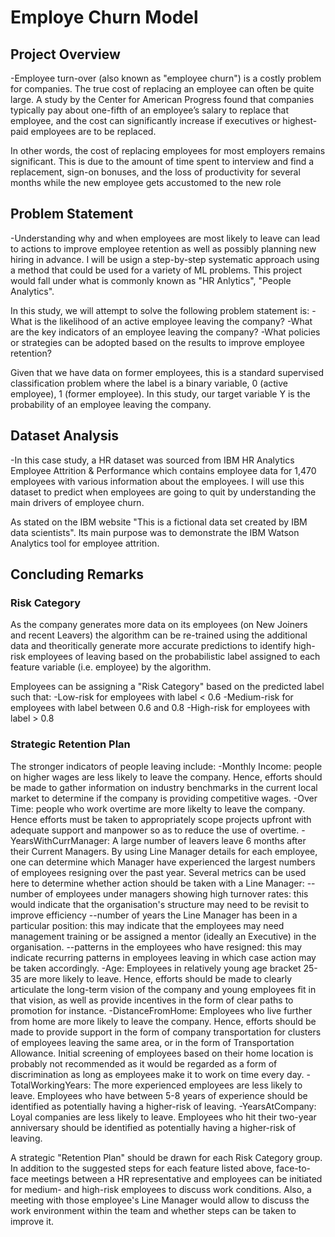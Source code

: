 # Employe Churn Model

## Project Overview
-Employee turn-over (also known as "employee churn") is a costly problem for companies. The true cost of replacing an employee can often be quite large. A study by the Center for American Progress found that companies typically pay about one-fifth of an employee’s salary to replace that employee, and the cost can significantly increase if executives or highest-paid employees are to be replaced.

In other words, the cost of replacing employees for most employers remains significant. This is due to the amount of time spent to interview and find a replacement, sign-on bonuses, and the loss of productivity for several months while the new employee gets accustomed to the new role

## Problem Statement
-Understanding why and when employees are most likely to leave can lead to actions to improve employee retention as well as possibly planning new hiring in advance. I will be usign a step-by-step systematic approach using a method that could be used for a variety of ML problems. This project would fall under what is commonly known as "HR Anlytics", "People Analytics".

In this study, we will attempt to solve the following problem statement is:
-What is the likelihood of an active employee leaving the company?
-What are the key indicators of an employee leaving the company?
-What policies or strategies can be adopted based on the results to improve employee retention? 

Given that we have data on former employees, this is a standard supervised classification problem where the label is a binary variable, 0 (active employee), 1 (former employee). In this study, our target variable Y is the probability of an employee leaving the company.

## Dataset Analysis
-In this case study, a HR dataset was sourced from IBM HR Analytics Employee Attrition & Performance which contains employee data for 1,470 employees with various information about the employees. I will use this dataset to predict when employees are going to quit by understanding the main drivers of employee churn.

As stated on the IBM website "This is a fictional data set created by IBM data scientists".
Its main purpose was to demonstrate the IBM Watson Analytics tool for employee attrition.

## Concluding Remarks

### Risk Category
As the company generates more data on its employees (on New Joiners and recent Leavers) the algorithm can be re-trained using the additional data and theoritically generate more accurate predictions to identify high-risk employees of leaving based on the probabilistic label assigned to each feature variable (i.e. employee) by the algorithm.

Employees can be assigning a "Risk Category" based on the predicted label such that:
-Low-risk for employees with label < 0.6
-Medium-risk for employees with label between 0.6 and 0.8
-High-risk for employees with label > 0.8

### Strategic Retention Plan
The stronger indicators of people leaving include:
-Monthly Income: people on higher wages are less likely to leave the company. Hence, efforts should be made to gather information on industry benchmarks in the current local market to determine if the company is providing competitive wages.
-Over Time: people who work overtime are more likelty to leave the company. Hence efforts must be taken to appropriately scope projects upfront with adequate support and manpower so as to reduce the use of overtime.
-YearsWithCurrManager: A large number of leavers leave 6 months after their Current Managers. By using Line Manager details for each employee, one can determine which Manager have experienced the largest numbers of employees resigning over the past year. Several metrics can be used here to determine whether action should be taken with a Line Manager:
--number of employees under managers showing high turnover rates: this would indicate that the organisation's structure may need to be revisit to improve efficiency
--number of years the Line Manager has been in a particular position: this may indicate that the employees may need management training or be assigned a mentor (ideally an Executive) in the organisation.
--patterns in the employees who have resigned: this may indicate recurring patterns in employees leaving in which case action may be taken accordingly.
-Age: Employees in relatively young age bracket 25-35 are more likely to leave. Hence, efforts should be made to clearly articulate the long-term vision of the company and young employees fit in that vision, as well as provide incentives in the form of clear paths to promotion for instance.
-DistanceFromHome: Employees who live further from home are more likely to leave the company. Hence, efforts should be made to provide support in the form of company transportation for clusters of employees leaving the same area, or in the form of Transportation Allowance. Initial screening of employees based on their home location is probably not recommended as it would be regarded as a form of discrimination as long as employees make it to work on time every day.
-TotalWorkingYears: The more experienced employees are less likely to leave. Employees who have between 5-8 years of experience should be identified as potentially having a higher-risk of leaving.
-YearsAtCompany: Loyal companies are less likely to leave. Employees who hit their two-year anniversary should be identified as potentially having a higher-risk of leaving.

A strategic "Retention Plan" should be drawn for each Risk Category group. In addition to the suggested steps for each feature listed above, face-to-face meetings between a HR representative and employees can be initiated for medium- and high-risk employees to discuss work conditions. Also, a meeting with those employee's Line Manager would allow to discuss the work environment within the team and whether steps can be taken to improve it.
